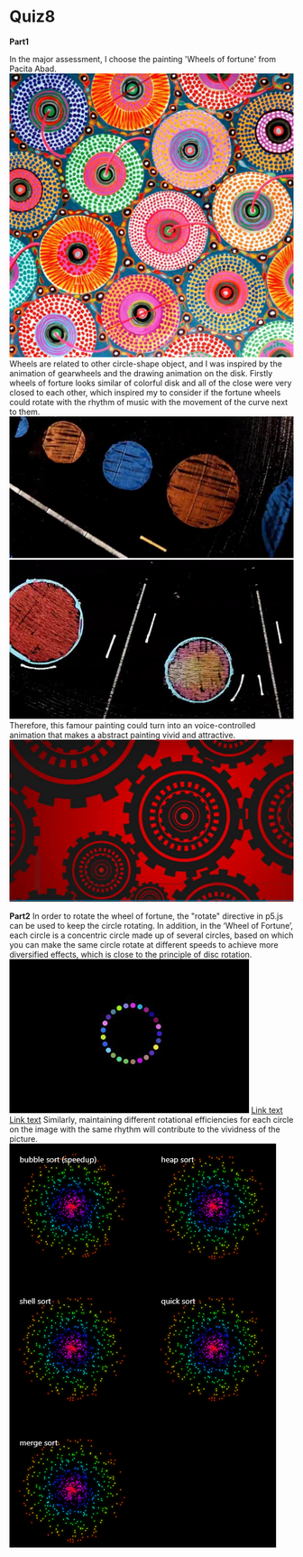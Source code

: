 # Quiz8

__Part1__ 

In the major assessment, I choose the painting 'Wheels of fortune' from Pacita Abad.
![An image of wheels of forture](asset/Pacita%20Abad%20Wheels%20of%20fortune.jpg)
Wheels are related to other circle-shape object, and I was inspired by the animation of gearwheels and the drawing animation on the disk. Firstly wheels of forture looks similar of colorful disk and all of the close were very closed to each other, which inspired my to consider if the fortune wheels could rotate with the rhythm of music with the movement of the curve next to them. 
![An image of circle and curve animation](asset/blackwheels.jpg)
![An image of circle and curve animation](asset/blackwheels2.jpg)
Therefore, this famour painting could turn into an voice-controlled animation that makes a abstract painting vivid and attractive.
![An image of red and black wheels](asset/wheels.jpg)

__Part2__ 
In order to rotate the wheel of fortune,  the "rotate" directive in p5.js can be used to keep the circle rotating. In addition, in the ‘Wheel of Fortune’, each circle is a concentric circle made up of several circles, based on which you can make the same circle rotate at different speeds to achieve more diversified effects, which is close to the principle of disc rotation. 
![An image of rotate](asset/circle.jpg)
[Link text](https://p5js.org/examples/transform-rotate.html)
[Link text](https://editor.p5js.org/tamaki.komatsuzaki/sketches/g7vTv7vgO)
Similarly, maintaining different rotational efficiencies for each circle on the image with the same rhythm will contribute to the vividness of the picture.
![Inspiration pic](asset/flutter_sort_visualizer.gif)
